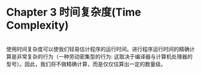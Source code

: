 # Chapter 3 时间复杂度(Time Complexity)
<br>
使用时间复杂度可以使我们轻易估计程序的运行时间。进行程序运行时间的精确计算是非常复杂的行为（一种劳动密集型的行为: 这取决于编译器与计算机处理器的型号）。因此，我们将不做精确计算，而是仅仅估算出一定的数量级。
